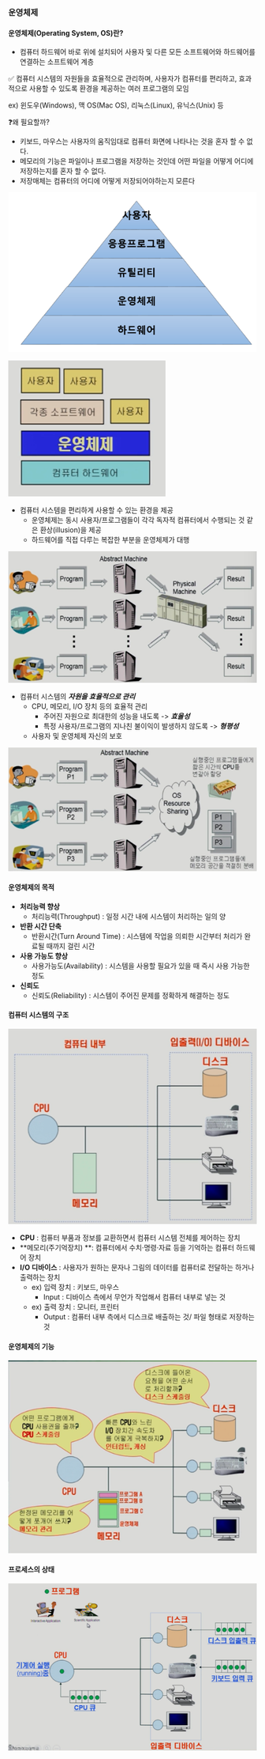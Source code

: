 ### 운영체제

#### 운영체제(Operating System, OS)란?

- 컴퓨터 하드웨어 바로 위에 설치되어 사용자 및 다른 모든 소프트웨어와 하드웨어를 연결하는 소프트웨어 계층

✅ 컴퓨터 시스템의 자원들을 효율적으로 관리하며, 사용자가 컴퓨터를 편리하고, 효과적으로 사용할 수 있도록 환경을 제공하는 여러 프로그램의 모임

ex) 윈도우(Windows), 맥 OS(Mac OS), 리눅스(Linux), 유닉스(Unix) 등

❓왜 필요할까?

- 키보드, 마우스는 사용자의 움직임대로 컴퓨터 화면에 나타나는 것을 혼자 할 수 없다.
- 메모리의 기능은 파일이나 프로그램을 저장하는 것인데 어떤 파일을 어떻게 어디에 저장하는지를 혼자 할 수 없다.
- 저장매체는 컴퓨터의 어디에 어떻게 저장되어야하는지 모른다

![image-20230313150519619](./assets/image-20230313150519619.png)

![image-20230313143829595](./assets/image-20230313143829595.png)

- 컴퓨터 시스템을 편리하게 사용할 수 있는 환경을 제공
  - 운영체제는 동시 사용자/프로그램들이 각각 독자적 컴퓨터에서 수행되는 것 같은 환상(illusion)을 제공
  - 하드웨어를 직접 다루는 복잡한 부분을 운영체제가 대행

![image-20230313144009968](./assets/image-20230313144009968.png)

- 컴퓨터 시스템의 ***자원을 효율적으로 관리***
  - CPU, 메모리, I/O 장치 등의 효율적 관리
    - 주어진 자원으로 최대한의 성능을 내도록 -> ***효율성***
    - 특정 사용자/프로그램의 지나친 불이익이 발생하지 않도록 -> ***형평성***
  - 사용자 및 운영체제 자신의 보호

![image-20230313144356666](./assets/image-20230313144356666.png)



#### 운영체제의 목적

- **처리능력 향상**
  - 처리능력(Throughput) : 일정 시간 내에 시스템이 처리하는 일의 양
- **반환 시간 단축**
  - 반환시간(Turn Around Time) : 시스템에 작업을 의뢰한 시간부터 처리가 완료될 때까지 걸린 시간
- **사용 가능도 향상**
  - 사용가능도(Availability) : 시스템을 사용할 필요가 있을 때 즉시 사용 가능한 정도
- **신뢰도**
  - 신뢰도(Reliability) : 시스템이 주어진 문제를 정확하게 해결하는 정도



#### 컴퓨터 시스템의 구조

![image-20230313144938895](./assets/image-20230313144938895.png)

- **CPU** : 컴퓨터 부품과 정보를 교환하면서 컴퓨터 시스템 전체를 제어하는 장치
- **메모리(주기억장치) **: 컴퓨터에서 수치·명령·자료 등을 기억하는 컴퓨터 하드웨어 장치
- **I/O 디바이스** : 사용자가 원하는 문자나 그림의 데이터를 컴퓨터로 전달하는 하거나 출력하는 장치
  - ex) 입력 장치 : 키보드, 마우스
    - Input : 디바이스 측에서 무언가 작업해서 컴퓨터 내부로 넣는 것
  - ex) 출력 장치 : 모니터, 프린터
    - Output : 컴퓨터 내부 측에서 디스크로 배출하는 것/ 파일 형태로 저장하는 것



#### 운영체제의 기능

![image-20230313145727965](./assets/image-20230313145727965.png)



#### 프로세스의 상태

![image-20230313145841034](./assets/image-20230313145841034.png)